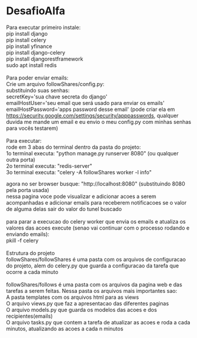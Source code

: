 # DesafioAlfa
Para executar primeiro instale:<br>
    pip install django<br>
    pip install celery<br>
    pip install yfinance<br>
    pip install django-celery<br>
    pip install djangorestframework<br>
    sudo apt install redis<br>
<br>
Para poder enviar emails:<br>
    Crie um arquivo followShares/config.py:<br>
    substituindo suas senhas:<br>
        secretKey='sua chave secreta do django'<br>
        emailHostUser='seu email que será usado para enviar os emails'<br>
        emailHostPassword='apps password desse email' (pode criar ela em https://security.google.com/settings/security/apppasswords, qualquer duvida me mande um email e eu envio o meu config.py com minhas senhas para vocês testarem)<br>
<br>
Para executar:<br>
    rode em 3 abas do terminal dentro da pasta do projeto:<br>
    1o terminal executa: "python manage.py runserver 8080" (ou qualquer outra porta)<br>
    2o terminal executa: "redis-server"<br>
    3o terminal executa: "celery -A followShares worker -l info"<br>

agora no ser browser busque: "http://localhost:8080" (substituindo 8080 pela porta usada)<br>
nessa pagina voce pode visualizar e adicionar acoes a serem acompanhadas e adicionar emails para receberem notificacoes se o valor de alguma delas sair do valor do tunel buscado<br>
<br>
para parar a execucao do celery worker que envia os emails e atualiza os valores das acoes execute (senao vai continuar com o processo rodando e enviando emails):<br>
    pkill -f celery<br>
<br>
Estrutura do projeto<br>
    followShares/followShares é uma pasta com os arquivos de configuracao do projeto, alem do celery.py que guarda a configuracao da tarefa que ocorre a cada minuto<br>
    <br>
    followShares/follows é uma pasta com os arquivos da pagina web e das tarefas a serem feitas. Nessa pasta os arquivos mais importantes sao:<br>
        A pasta templates com os arquivos html para as views<br>
        O arquivo views.py que faz a apresentacao das diferentes paginas<br>
        O arquivo models.py que guarda os modelos das acoes e dos recipientes(emails)<br>
        O arquivo tasks.py que contem a tarefa de atualizar as acoes e roda a cada minutos, atualizando as acoes a cada n minutos<br>
